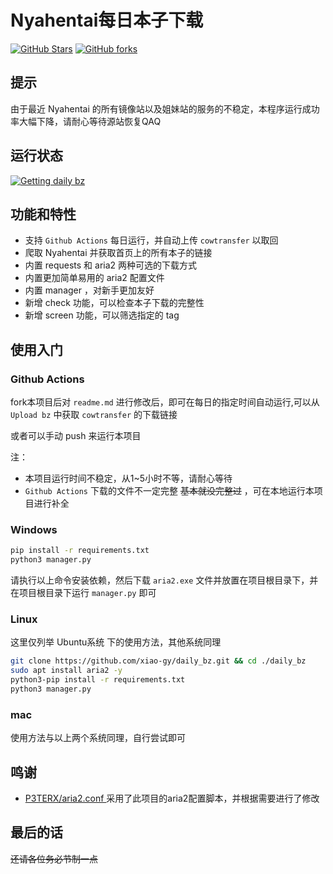 # Nyahentai每日本子下载

[![GitHub Stars](https://img.shields.io/github/stars/xiao-gy/daily_bz.svg?style=flat-square&label=Stars&logo=github)](https://github.com/xiao-gy/daily_bz/stargazers)
[![GitHub forks](https://img.shields.io/github/forks/xiao-gy/daily_bz.svg?style=flat-square&label=Forks&logo=github)](https://github.com/xiao-gy/daily_bz/fork)

## 提示

由于最近 Nyahentai 的所有镜像站以及姐妹站的服务的不稳定，本程序运行成功率大幅下降，请耐心等待源站恢复QAQ

## 运行状态
[![Getting daily bz](https://github.com/xiao-gy/daily_bz/actions/workflows/python-publish.yml/badge.svg)](https://github.com/xiao-gy/daily_bz/actions/workflows/python-publish.yml)

## 功能和特性
- 支持 `Github Actions` 每日运行，并自动上传 `cowtransfer` 以取回
- 爬取 Nyahentai 并获取首页上的所有本子的链接
- 内置 requests 和 aria2 两种可选的下载方式
- 内置更加简单易用的 aria2 配置文件
- 内置 manager ，对新手更加友好
- 新增 check 功能，可以检查本子下载的完整性
- 新增 screen 功能，可以筛选指定的 tag

## 使用入门

### Github Actions

fork本项目后对 `readme.md` 进行修改后，即可在每日的指定时间自动运行,可以从 `Upload bz` 中获取 `cowtransfer` 的下载链接

或者可以手动 push 来运行本项目

注：
- 本项目运行时间不稳定，从1~5小时不等，请耐心等待
- `Github Actions` 下载的文件不一定完整 ~~基本就没完整过~~ ，可在本地运行本项目进行补全

### Windows

``` bash
pip install -r requirements.txt
python3 manager.py
```

请执行以上命令安装依赖，然后下载 `aria2.exe` 文件并放置在项目根目录下，并在项目根目录下运行 `manager.py` 即可


### Linux

这里仅列举 Ubuntu系统 下的使用方法，其他系统同理

``` bash
git clone https://github.com/xiao-gy/daily_bz.git && cd ./daily_bz
sudo apt install aria2 -y
python3-pip install -r requirements.txt
python3 manager.py
```

### mac

使用方法与以上两个系统同理，自行尝试即可

## 鸣谢

- [ P3TERX/aria2.conf ](https://github.com/P3TERX/aria2.conf) 
采用了此项目的aria2配置脚本，并根据需要进行了修改

## 最后的话

~~还请各位务必节制一点~~
